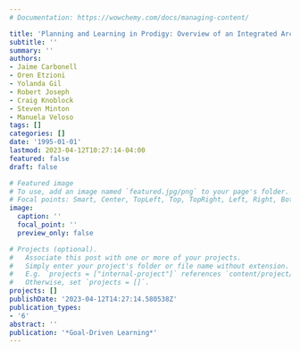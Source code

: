 ```yaml
---
# Documentation: https://wowchemy.com/docs/managing-content/

title: 'Planning and Learning in Prodigy: Overview of an Integrated Architecture'
subtitle: ''
summary: ''
authors:
- Jaime Carbonell
- Oren Etzioni
- Yolanda Gil
- Robert Joseph
- Craig Knoblock
- Steven Minton
- Manuela Veloso
tags: []
categories: []
date: '1995-01-01'
lastmod: 2023-04-12T10:27:14-04:00
featured: false
draft: false

# Featured image
# To use, add an image named `featured.jpg/png` to your page's folder.
# Focal points: Smart, Center, TopLeft, Top, TopRight, Left, Right, BottomLeft, Bottom, BottomRight.
image:
  caption: ''
  focal_point: ''
  preview_only: false

# Projects (optional).
#   Associate this post with one or more of your projects.
#   Simply enter your project's folder or file name without extension.
#   E.g. `projects = ["internal-project"]` references `content/project/deep-learning/index.md`.
#   Otherwise, set `projects = []`.
projects: []
publishDate: '2023-04-12T14:27:14.580538Z'
publication_types:
- '6'
abstract: ''
publication: '*Goal-Driven Learning*'
---
```

